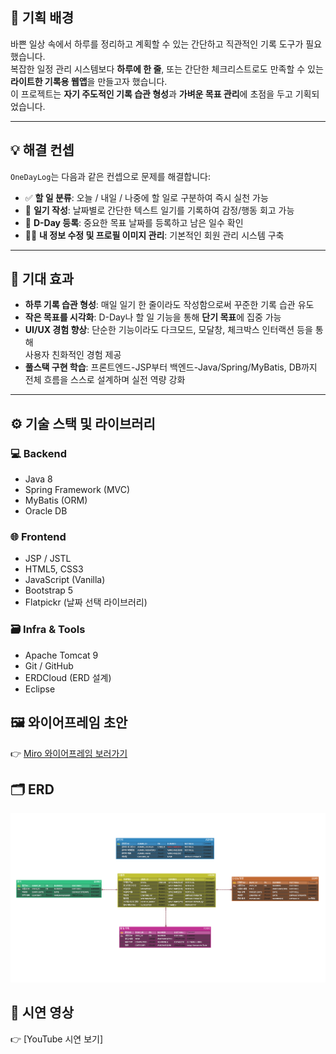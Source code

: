 ## 🧭 기획 배경

바쁜 일상 속에서 하루를 정리하고 계획할 수 있는 간단하고 직관적인 기록 도구가 필요했습니다.  
복잡한 일정 관리 시스템보다 **하루에 한 줄**, 또는 간단한 체크리스트로도 만족할 수 있는  
**라이트한 기록용 웹앱**을 만들고자 했습니다.  
이 프로젝트는 **자기 주도적인 기록 습관 형성**과 **가벼운 목표 관리**에 초점을 두고 기획되었습니다.

---

## 💡 해결 컨셉

`OneDayLog`는 다음과 같은 컨셉으로 문제를 해결합니다:

- ✅ **할 일 분류**: 오늘 / 내일 / 나중에 할 일로 구분하여 즉시 실천 가능
- 📝 **일기 작성**: 날짜별로 간단한 텍스트 일기를 기록하여 감정/행동 회고 가능
- 📅 **D-Day 등록**: 중요한 목표 날짜를 등록하고 남은 일수 확인
- 🧑‍💻 **내 정보 수정 및 프로필 이미지 관리**: 기본적인 회원 관리 시스템 구축

---

## 🎯 기대 효과

- **하루 기록 습관 형성**: 매일 일기 한 줄이라도 작성함으로써 꾸준한 기록 습관 유도
- **작은 목표를 시각화**: D-Day나 할 일 기능을 통해 **단기 목표**에 집중 가능
- **UI/UX 경험 향상**: 단순한 기능이라도 다크모드, 모달창, 체크박스 인터랙션 등을 통해  
  사용자 친화적인 경험 제공
- **풀스택 구현 학습**: 프론트엔드-JSP부터 백엔드-Java/Spring/MyBatis, DB까지  
  전체 흐름을 스스로 설계하며 실전 역량 강화

---

## ⚙️ 기술 스택 및 라이브러리

### 💻 Backend
- Java 8
- Spring Framework (MVC)
- MyBatis (ORM)
- Oracle DB

### 🌐 Frontend
- JSP / JSTL
- HTML5, CSS3
- JavaScript (Vanilla)
- Bootstrap 5
- Flatpickr (날짜 선택 라이브러리)

### 🗃 Infra & Tools
- Apache Tomcat 9
- Git / GitHub
- ERDCloud (ERD 설계)
- Eclipse

## 🖼 와이어프레임 초안  
👉 [Miro 와이어프레임 보러가기]([https://miro.com/app/board/uXjVIcFuTBg=/](https://miro.com/app/board/uXjVIcFuTBg=/?share_link_id=816332452623))

## 🗂 ERD  
![ERD](./img/erd.png)

## 🎥 시연 영상  
👉 [YouTube 시연 보기]
